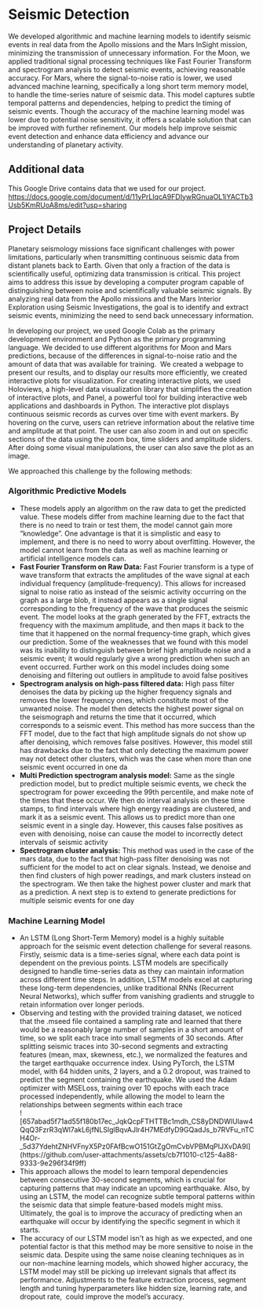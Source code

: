 # Seismic Detection
We developed algorithmic and machine learning models to identify seismic events in real data from the Apollo missions and the Mars InSight mission, minimizing the transmission of unnecessary information. For the Moon, we applied traditional signal processing techniques like Fast Fourier Transform and spectrogram analysis to detect seismic events, achieving reasonable accuracy. For Mars, where the signal-to-noise ratio is lower, we used advanced machine learning, specifically a long short term memory model, to handle the time-series nature of seismic data. This model captures subtle temporal patterns and dependencies, helping to predict the timing of seismic events. Though the accuracy of the machine learning model was lower due to potential noise sensitivity, it offers a scalable solution that can be improved with further refinement. Our models help improve seismic event detection and enhance data efficiency and advance our understanding of planetary activity. 

## Additional data
This Google Drive contains data that we used for our project. 
https://docs.google.com/document/d/11yPrLIqcA9FDIywRGnuaOL1iYACTb3Usb5KmRUoA8ms/edit?usp=sharing

## Project Details
Planetary seismology missions face significant challenges with power limitations, particularly when transmitting continuous seismic data from distant planets back to Earth. Given that only a fraction of the data is scientifically useful, optimizing data transmission is critical. This project aims to address this issue by developing a computer program capable of distinguishing between noise and scientifically valuable seismic signals. By analyzing real data from the Apollo missions and the Mars Interior Exploration using Seismic Investigations, the goal is to identify and extract seismic events, minimizing the need to send back unnecessary information. 

In developing our project, we used Google Colab as the primary development environment and Python as the primary programming language. We decided to use different algorithms for Moon and Mars predictions, because of the differences in signal-to-noise ratio and the amount of data that was available for training. 
We created a webpage to present our results, and to display our results more efficiently, we created interactive plots for visualization. For creating interactive plots, we used Holoviews, a high-level data visualization library that simplifies the creation of interactive plots, and Panel, a powerful tool for building interactive web applications and dashboards in Python. The interactive plot displays continuous seismic records as curves over time with event markers. By hovering on the curve, users can retrieve information about the relative time and amplitude at that point. The user can also zoom in and out on specific sections of the data using the zoom box, time sliders and amplitude sliders. After doing some visual manipulations, the user can also save the plot as an image.

We approached this challenge by the following methods:
### Algorithmic Predictive Models
  <ul>
    <li>
      These models apply an algorithm on the raw data to get the predicted value. These models differ from machine learning due to the fact that there is no need to train or test them, the model cannot gain more “knowledge”. One advantage is that it is simplistic and easy to implement, and there is no need to worry about overfitting. However, the model cannot learn from the data as well as machine learning or artificial intelligence models can.
    </li>
    <li>
      <strong>Fast Fourier Transform on Raw Data:</strong> Fast Fourier transform is a type of wave transform that extracts the amplitudes of the wave signal at each individual frequency (amplitude-frequency). This allows for increased signal to noise ratio as instead of the seismic activity occurring on the graph as a large blob, it instead appears as a single signal corresponding to the frequency of the wave that produces the seismic event. The model looks at the graph generated by the FFT, extracts the frequency with the maximum amplitude, and then maps it back to the time that it happened on the normal frequency-time graph, which gives our prediction. Some of the weaknesses that we found with this model was its inability to distinguish between brief high amplitude noise and a seismic event; it would regularly give a wrong prediction when such an event occurred. Further work on this model includes doing some denoising and filtering out outliers in amplitude to avoid false positives
    </li>
    <li>
      <strong>Spectrogram analysis on high-pass filtered data:</strong> High pass filter denoises the data by picking up the higher frequency signals and removes the lower frequency ones, which constitute most of the unwanted noise. The model then detects the highest power signal on the seismograph and returns the time that it occurred, which corresponds to a seismic event. This method has more success than the FFT model, due to the fact that high amplitude signals do not show up after denoising, which removes false positives. However, this model still has drawbacks due to the fact that only detecting the maximum power may not detect other clusters, which was the case when more than one seismic event occurred in one da
    </li>
    <li>
      <strong>Multi Prediction spectrogram analysis model:</strong> Same as the single prediction model, but to predict multiple seismic events, we check the spectrogram for power exceeding the 99th percentile, and make note of the times that these occur. We then do interval analysis on these time stamps, to find intervals where high energy readings are clustered, and mark it as a seismic event. This allows us to predict more than one seismic event in a single day. However, this causes false positives as even with denoising, noise can cause the model to incorrectly detect intervals of seismic activity
    </li>
    <li>
      <strong>Spectrogram cluster analysis:</strong> This method was used in the case of the mars data, due to the fact that high-pass filter denoising was not sufficient for the model to act on clear signals. Instead, we denoise and then find clusters of high power readings, and mark clusters instead on the spectrogram. We then take the highest power cluster and mark that as a prediction. A next step is to extend to generate predictions for multiple seismic events for one day
    </li>
  </ul>
  
### Machine Learning Model
  <ul>
    <li>
      An LSTM (Long Short-Term Memory) model is a highly suitable approach for the seismic event detection challenge for several reasons. Firstly, seismic data is a time-series signal, where each data point is dependent on the previous points. LSTM models are specifically designed to handle time-series data as they can maintain information across different time steps. In addition, LSTM models excel at capturing these long-term dependencies, unlike traditional RNNs (Recurrent Neural Networks), which suffer from vanishing gradients and struggle to retain information over longer periods. 
    </li>
    <li>
      Observing and testing with the provided training dataset, we noticed that the .mseed file contained a sampling rate and learned that there would be a reasonably large number of samples in a short amount of time, so we split each trace into small segments of 30 seconds. After splitting seismic traces into 30-second segments and extracting features (mean, max, skewness, etc.), we normalized the features and the target earthquake occurrence index. Using PyTorch, the LSTM model, with 64 hidden units, 2 layers, and a 0.2 dropout, was trained to predict the segment containing the earthquake. We used the Adam optimizer with MSELoss, training over 10 epochs with each trace processed independently, while allowing the model to learn the relationships between segments within each trace
    </li>
    ![657abad5f71ad55f180b17ec_JqkQcpFTHTTBc1mdh_CS8yDNDWlUlaw4QqQ3FzrR3qWl7akL6jfNLSlglBqvAJlr4H7MEdfyD9GQadJs_b7RVFu_nTCH4Or-_5d37YdehtZNHVFnyX5Pz0FAfBcwO151GtZgOmCvbVPBMqPIJXvDA9I](https://github.com/user-attachments/assets/cb7f1010-c125-4a88-9333-9e296f34f9ff)
    <li>
      This approach allows the model to learn temporal dependencies between consecutive 30-second segments, which is crucial for capturing patterns that may indicate an upcoming earthquake. Also, by using an LSTM, the model can recognize subtle temporal patterns within the seismic data that simple feature-based models might miss. Ultimately, the goal is to improve the accuracy of predicting when an earthquake will occur by identifying the specific segment in which it starts. 
    </li>
    <li>
      The accuracy of our LSTM model isn't as high as we expected, and one potential factor is that this method may be more sensitive to noise in the seismic data. Despite using the same noise cleaning techniques as in our non-machine learning models, which showed higher accuracy, the LSTM model may still be picking up irrelevant signals that affect its performance. Adjustments to the feature extraction process, segment length and tuning hyperparameters like hidden size, learning rate, and dropout rate,  could improve the model’s accuracy. 
    </li>
  </ul>

